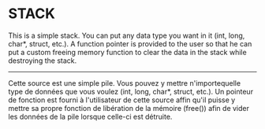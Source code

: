 STACK
=====

This is a simple stack. You can put any data type you want in it
(int, long, char*, struct, etc.). A function pointer is provided
to the user so that he can put a custom freeing memory function 
to clear the data in the stack while destroying the stack.
 
 ----------

Cette source est une simple pile. Vous pouvez y mettre n'importequelle
type de données que vous voulez (int, long, char*, struct, etc.). Un
pointeur de fonction est fourni à l'utilisateur de cette source affin
qu'il puisse y mettre sa propre fonction de libération de la mémoire
(free()) afin de vider les données de la pile lorsque celle-ci est détruite.

